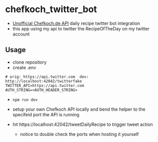 # chefkoch_twitter_bot
- [Unofficial Chefkoch.de API](https://github.com/Oskar1504/chefkoch_scrap.git) daily recipe twitter bot integration
- this app using my api to twitter the RecipeOfTheDay on my twitter account

## Usage
- clone repository
- create .env
````dotenv
# orig: https://api.twitter.com  dev: http://localhost:42042/twitterfake
TWITTER_API=https://api.twitter.com
AUTH_STRING=<AUTH_HEADER_STRING>
````
- ```npm run dev```

- setup your own Chefkoch API locally and bend the helper to the specifeid port the API is running
- hit https://localhost:42042/tweetDailyRecipe to trigger tweet action
    - notice to double check the ports when hosting it yourself